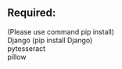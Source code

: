 ## Required:  
(Please use command pip install)  
Django (pip install Django)  
pytesseract  
pillow  
